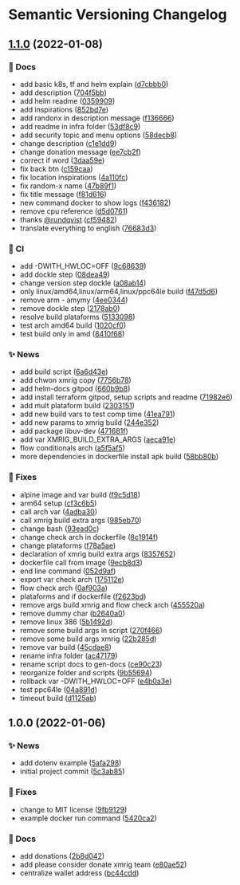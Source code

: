 # Semantic Versioning Changelog

## [1.1.0](https://github.com/lpmatos/docker-crypto-miner/compare/1.0.0...1.1.0) (2022-01-08)


### :memo: Docs

* add basic k8s, tf and helm explain ([d7cbbb0](https://github.com/lpmatos/docker-crypto-miner/commit/d7cbbb07f180fa20360e6cd910b656a9c6562923))
* add description ([704f5bb](https://github.com/lpmatos/docker-crypto-miner/commit/704f5bb673e038fc379002b8e37dcdde93eeef09))
* add helm readme ([0359909](https://github.com/lpmatos/docker-crypto-miner/commit/0359909fee5e56596e9f97f14fb1ba7d3f706e14))
* add inspirations ([852bd7e](https://github.com/lpmatos/docker-crypto-miner/commit/852bd7eeb4a8c193af7392943eb24d771eac04ac))
* add randonx in description message ([f136666](https://github.com/lpmatos/docker-crypto-miner/commit/f136666b4c94603f0fb5f1e5edfb9f2b20b9eaa1))
* add readme in infra folder ([53df8c9](https://github.com/lpmatos/docker-crypto-miner/commit/53df8c9362e9c48194b9bffdb2269e2864d80492))
* add security topic and menu options ([58decb8](https://github.com/lpmatos/docker-crypto-miner/commit/58decb8e78d8bb8fba58925e2a605e124a717a10))
* change description ([c1e1dd9](https://github.com/lpmatos/docker-crypto-miner/commit/c1e1dd99d005514ea04be41d34bdaa3f29fb24be))
* change donation message ([ee7cb2f](https://github.com/lpmatos/docker-crypto-miner/commit/ee7cb2f23a0a409d7ba7dc212018199141e111b1))
* correct if word ([3daa59e](https://github.com/lpmatos/docker-crypto-miner/commit/3daa59e6c869326f6a501021668bafc71e0fe66e))
* fix back btn ([c159caa](https://github.com/lpmatos/docker-crypto-miner/commit/c159caa6749e6bf6808e63c6c30f73d46ad99b31))
* fix location inspirations ([4a110fc](https://github.com/lpmatos/docker-crypto-miner/commit/4a110fc0e137d2ba4491d7635ebab3c4fb86e716))
* fix random-x name ([47b89f1](https://github.com/lpmatos/docker-crypto-miner/commit/47b89f1fd3bc2583ab6398ee0075ae8ee282778b))
* fix title message ([f81d616](https://github.com/lpmatos/docker-crypto-miner/commit/f81d616130018e1d9e42456485b69ebce92c4b4a))
* new command docker to show logs ([f436182](https://github.com/lpmatos/docker-crypto-miner/commit/f436182f68f85a1d7a4ee6c83ef9f709adc8f2d9))
* remove cpu reference ([d5d0761](https://github.com/lpmatos/docker-crypto-miner/commit/d5d0761b905beea12145914fbc1966e10863c7a0))
* thanks [@rundqvist](https://github.com/rundqvist) ([cf59482](https://github.com/lpmatos/docker-crypto-miner/commit/cf5948282b18a223504d3fcca8cc0d5d430e6093))
* translate everything to english ([76683d3](https://github.com/lpmatos/docker-crypto-miner/commit/76683d3ab4f9f3c651976da4af044b50022d0c60))


### :repeat: CI

* add -DWITH_HWLOC=OFF ([9c68639](https://github.com/lpmatos/docker-crypto-miner/commit/9c68639a7baa5eda2582708b1423e37432d0e077))
* add dockle step ([08dea49](https://github.com/lpmatos/docker-crypto-miner/commit/08dea49940e4a1096fa4b20c8b7ac8c0e0cf069f))
* change version step dockle ([a08ab14](https://github.com/lpmatos/docker-crypto-miner/commit/a08ab14c3ba9997fab242753638a5fd3e3f9d6f8))
* only linux/amd64,linux/arm64,linux/ppc64le build ([f47d5d6](https://github.com/lpmatos/docker-crypto-miner/commit/f47d5d6edcebbf9b9bce65543d7f0c9dfc16d69b))
* remove arm - amymy ([4ee0344](https://github.com/lpmatos/docker-crypto-miner/commit/4ee03445efeb44dba5fd2d404a226c5d0fc608ad))
* remove dockle step ([2178ab0](https://github.com/lpmatos/docker-crypto-miner/commit/2178ab0f5c48873ff8d32dbe4b8e88a6bfd14568))
* resolve build plataforms ([5133098](https://github.com/lpmatos/docker-crypto-miner/commit/5133098a9c290a0462bf091a027c97081e6a111b))
* test arch amd64 build ([1020cf0](https://github.com/lpmatos/docker-crypto-miner/commit/1020cf0027a21a69a9999ee993363c9d82285811))
* test build only in amd ([8410f68](https://github.com/lpmatos/docker-crypto-miner/commit/8410f6882c78fa701d5fc30e372abc362417bb07))


### :sparkles: News

* add build script ([6a6d43e](https://github.com/lpmatos/docker-crypto-miner/commit/6a6d43e1e696ebbe3eaa725606f6a9741eb339eb))
* add chwon xmrig copy ([7756b78](https://github.com/lpmatos/docker-crypto-miner/commit/7756b7806d01cc57f782944f22316476daaa82a1))
* add helm-docs gitpod ([660b9b8](https://github.com/lpmatos/docker-crypto-miner/commit/660b9b89023eeaa5280e6bbaeebc9046062ee0f5))
* add install terraform gitpod, setup scripts and readme ([71982e6](https://github.com/lpmatos/docker-crypto-miner/commit/71982e6f1cae6a259267616b241c30d881ebf4e4))
* add mult plataform build ([2303151](https://github.com/lpmatos/docker-crypto-miner/commit/2303151ca543aa1d7317da60d414df190305cbd8))
* add new build vars to test comp time ([41ea791](https://github.com/lpmatos/docker-crypto-miner/commit/41ea79172aa9ac380129c1a7e752fe122f387a11))
* add new params to xmrig build ([244e352](https://github.com/lpmatos/docker-crypto-miner/commit/244e352d77788ea881ed1e213f24fa33db1378c5))
* add package libuv-dev ([471681f](https://github.com/lpmatos/docker-crypto-miner/commit/471681fa27f531c969c0ed7637ed9e4331862715))
* add var XMRIG_BUILD_EXTRA_ARGS ([aeca91e](https://github.com/lpmatos/docker-crypto-miner/commit/aeca91ea6deec163739d6e6c5ab16243184848f4))
* flow conditionals arch ([a5f5af5](https://github.com/lpmatos/docker-crypto-miner/commit/a5f5af54b71dfde602002d10da1f760bcd4cb61e))
* more dependencies in dockerfile install apk build ([58bb80b](https://github.com/lpmatos/docker-crypto-miner/commit/58bb80b989c3ef7f1fe644e91950b7fd36ae82c3))


### :bug: Fixes

* alpine image and var build ([f9c5d18](https://github.com/lpmatos/docker-crypto-miner/commit/f9c5d18f61974a54dc0e16ac0a4a251b4aa04ebb))
* arm64 setup ([cf3c6b5](https://github.com/lpmatos/docker-crypto-miner/commit/cf3c6b5f1309d412e077de93dc3620da295a3915))
* call arch var ([4adba30](https://github.com/lpmatos/docker-crypto-miner/commit/4adba30e3cedde8523a31622b0f3fa25ec07dd45))
* call xmrig build extra args ([985eb70](https://github.com/lpmatos/docker-crypto-miner/commit/985eb70814ebe1a4ee4a7ddc3454664263f3b9d1))
* change bash ([93ead0c](https://github.com/lpmatos/docker-crypto-miner/commit/93ead0c26be64a8d9f572a00b8cbf4e80bd5cb88))
* change check arch in dockerfile ([8c1914f](https://github.com/lpmatos/docker-crypto-miner/commit/8c1914fe3d3e14d36bd3e99ecf5917a447ea7669))
* change plataforms ([f78a5ae](https://github.com/lpmatos/docker-crypto-miner/commit/f78a5aed58d0b164a610b01afe6b7db13ca18753))
* declaration of xmrig build extra args ([8357652](https://github.com/lpmatos/docker-crypto-miner/commit/8357652bd3e3ba4ca2ad19e216e1aa139325e547))
* dockerfile call from image ([9ecb8d3](https://github.com/lpmatos/docker-crypto-miner/commit/9ecb8d3da0e3e792c602077cc67df19b4ec5831f))
* end line command ([052d9af](https://github.com/lpmatos/docker-crypto-miner/commit/052d9af73ae5f5152f146d144dee23283cacc5b8))
* export var check arch ([175112e](https://github.com/lpmatos/docker-crypto-miner/commit/175112e6420550735bf3e1398e95f31a9a5dceaa))
* flow check arch ([0af903a](https://github.com/lpmatos/docker-crypto-miner/commit/0af903a5e94d63d80a683875616cf4d95683242a))
* plataforms and if dockerfile ([f2623bd](https://github.com/lpmatos/docker-crypto-miner/commit/f2623bdab171859ee052252d2eaddebe499d6ff4))
* remove args build xmrig and flow check arch ([455520a](https://github.com/lpmatos/docker-crypto-miner/commit/455520a22624191d9744a813c90723e5c503886a))
* remove dummy char ([b2640a0](https://github.com/lpmatos/docker-crypto-miner/commit/b2640a0eae032b2530437814e34a6d6cc90ec0b4))
* remove linux 386 ([5b1492d](https://github.com/lpmatos/docker-crypto-miner/commit/5b1492da1a397d3fb1ce3d587e10fa4ce356bae3))
* remove some build args in script ([270f466](https://github.com/lpmatos/docker-crypto-miner/commit/270f466d3902ca83410b447d1eac4d0f2ac38133))
* remove some build args xmrig ([22b285d](https://github.com/lpmatos/docker-crypto-miner/commit/22b285d13ea306ea0fb3143061ac4059706f58c3))
* remove var build ([45cdae8](https://github.com/lpmatos/docker-crypto-miner/commit/45cdae887e32735066ad58358c0a14c42b0a7b62))
* rename infra folder ([ac47179](https://github.com/lpmatos/docker-crypto-miner/commit/ac47179815c417ae4bd498db3e8aced3518434ca))
* rename script docs to gen-docs ([ce90c23](https://github.com/lpmatos/docker-crypto-miner/commit/ce90c2350e12d31a38e748501bc840abb53bda0a))
* reorganize folder and scripts ([9b55694](https://github.com/lpmatos/docker-crypto-miner/commit/9b55694c13e6c188a3fd6a6b5b1db7009ab4e5ad))
* rollback var -DWITH_HWLOC=OFF ([e4b0a3e](https://github.com/lpmatos/docker-crypto-miner/commit/e4b0a3eaedf69d6d84ed607dd9e305b13d17d67d))
* test ppc64le ([04a891d](https://github.com/lpmatos/docker-crypto-miner/commit/04a891d6b59f8e7108134d6eb0f692b7cd658a38))
* timeout build ([d1125ab](https://github.com/lpmatos/docker-crypto-miner/commit/d1125abd2f8bfd849cd5498ce551cbc4792446db))

## 1.0.0 (2022-01-06)


### :sparkles: News

* add dotenv example ([5afa298](https://github.com/lpmatos/docker-crypto-miner/commit/5afa2981c514be0b3ed6634975c2d39e0c5c49ad))
* initial project commit ([5c3ab85](https://github.com/lpmatos/docker-crypto-miner/commit/5c3ab8502d55d3fcb61c02a71b17522eb5c5a4b2))


### :bug: Fixes

* change to MIT license ([9fb9129](https://github.com/lpmatos/docker-crypto-miner/commit/9fb91292d46909b6a26a082b7e85f47a1447f675))
* example docker run command ([5420ca2](https://github.com/lpmatos/docker-crypto-miner/commit/5420ca22acf16989b226d1f9ce23ebbf658c9dbd))


### :memo: Docs

* add donations ([2b8d042](https://github.com/lpmatos/docker-crypto-miner/commit/2b8d0429cccdf0ac112f8115736be43cc33de7e5))
* add please consider donate xmrig team ([e80ae52](https://github.com/lpmatos/docker-crypto-miner/commit/e80ae527d381e218891ef106a9bc19052816989d))
* centralize wallet address ([bc44cdd](https://github.com/lpmatos/docker-crypto-miner/commit/bc44cdd9f7bc2e752457635276ebd6c9a4031200))
